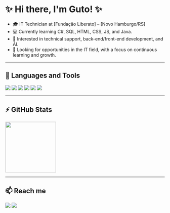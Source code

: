 # ✨ Hi there, I'm Guto! ✨

- 🎓 IT Technician at [Fundação Liberato] – [Novo Hamburgo/RS]
- 💻 Currently learning C#, SQL, HTML, CSS, JS, and Java.
- 🤖 Interested in technical support, back-end/front-end development, and AI.
- 🎯 Looking for opportunities in the IT field, with a focus on continuous learning and growth.

---

## 🧰 Languages and Tools  
<p align="left">
  <img src="https://img.shields.io/badge/Java-%23ED8B00.svg?logo=openjdk&logoColor=white"/>
  <img src="https://custom-icon-badges.demolab.com/badge/C%23-%23239120.svg?logo=cshrp&logoColor=white"/>
  <img src="https://img.shields.io/badge/-HTML5-E34F26?style=flat&logo=html5&logoColor=white"/>
  <img src="https://img.shields.io/badge/-CSS3-1572B6?style=flat&logo=css3&logoColor=white"/>
  <img src="https://img.shields.io/badge/-JavaScript-F7DF1E?style=flat&logo=javascript&logoColor=black"/>
  <img src="https://custom-icon-badges.demolab.com/badge/Oracle-F80000?logo=oracle&logoColor=fff"/>
</p>

---

## ⚡ GitHub Stats  
<p align="left">
  <img height="160em" src="https://github-readme-stats.vercel.app/api/top-langs/?username=Gutovx&layout=compact&theme=radical"/>
</p>

---

## 📫 Reach me  
<p align="left">
  <a href="https://www.linkedin.com/in/augusto-vinícius-vargas-95339327b" target="_blank"><img src="https://custom-icon-badges.demolab.com/badge/LinkedIn-0A66C2?logo=linkedin-white&logoColor=fff"/></a>
  <a href="https://www.instagram.com/augusto_vargass" target="_blank"><img src="https://img.shields.io/badge/Instagram-%23E4405F.svg?logo=Instagram&logoColor=white"/></a>
</p>
